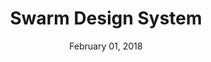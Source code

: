 ---
layout: post
date: February 01, 2018
title: Swarm Design System
company: Meetup
link: https://meetup.github.io/swarm-design-system/
image: images/systems/swarm.jpg
description: The Swarm Design System is a living ecosystem to help our teams craft online experiences to bring people together offline.

---